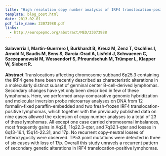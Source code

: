 ```yaml
---
title: "High resolution copy number analysis of IRF4 translocation-positive diffuse large B-cell and follicular lymphomas"
template: blog_post.html 
date: 2013-02-01
pdf_file_name: 23073988.pdf
links:
  - http://europepmc.org/abstract/MED/23073988
---
```


#### Salaverria I, Martin-Guerrero I, Burkhardt B, Kreuz M, Zenz T, Oschlies I, Arnold N, Baudis M, Bens S, García-Orad A, Lisfeld J, Schwaenen C, Szczepanowski M, Wessendorf S, Pfreundschuh M, Trümper L, Klapper W, Siebert R.

**Abstract** Translocations affecting chromosome subband 6p25.3 containing the IRF4 gene have been recently described as characteristic alterations in a molecularly distinct subset of germinal center B-cell-derived lymphomas. Secondary changes have yet only been described in few of these lymphomas. Here, we performed array-comparative genomic hybridization and molecular inversion probe microarray analyses on DNA from 12 formalin-fixed paraffin-embedded and two fresh-frozen IRF4 translocation-positive lymphomas, which together with the previously published data on nine cases allowed the extension of copy number analyses to a total of 23 of these lymphomas.<!--more--> All except one case carried chromosomal imbalances, most frequently gains in Xq28, 11q22.3-qter, and 7q32.1-qter and losses in 6q13-16.1, 15q14-22.31, and 17p. No recurrent copy-neutral losses of heterozygosity were observed. TP53 point mutations were detected in three of six cases with loss of 17p. Overall this study unravels a recurrent pattern of secondary genetic alterations in IRF4 translocation-positive lymphomas.

